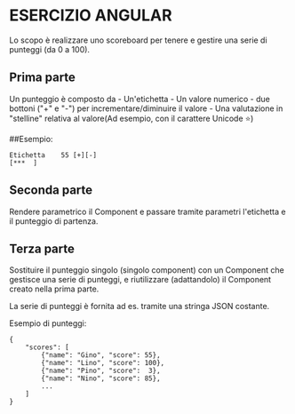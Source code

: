 ESERCIZIO ANGULAR
==================

Lo scopo è realizzare uno scoreboard per tenere e gestire una serie di punteggi
(da 0 a 100).

Prima parte
------------------

Un punteggio è composto da
    - Un'etichetta
    - Un valore numerico
    - due bottoni ("+" e "-") per incrementare/diminuire il valore
    - Una valutazione in "stelline" relativa al valore(Ad esempio,
      con il carattere Unicode ⭐)

##Esempio:

```
Etichetta    55 [+][-]
[***  ]
```

Seconda parte
------------------

Rendere parametrico il Component e passare tramite parametri l'etichetta
e il punteggio di partenza.


Terza parte
------------------

Sostituire il punteggio singolo (singolo component) con un Component che
gestisce una serie di punteggi, e riutilizzare (adattandolo) il Component
creato nella prima parte.

La serie di punteggi è fornita ad es. tramite una stringa JSON costante.

Esempio di punteggi:
```
{
    "scores": [
        {"name": "Gino", "score": 55},
        {"name": "Lino", "score": 100},
        {"name": "Pino", "score":  3},
        {"name": "Nino", "score": 85},
        ...
    ]
}
```
